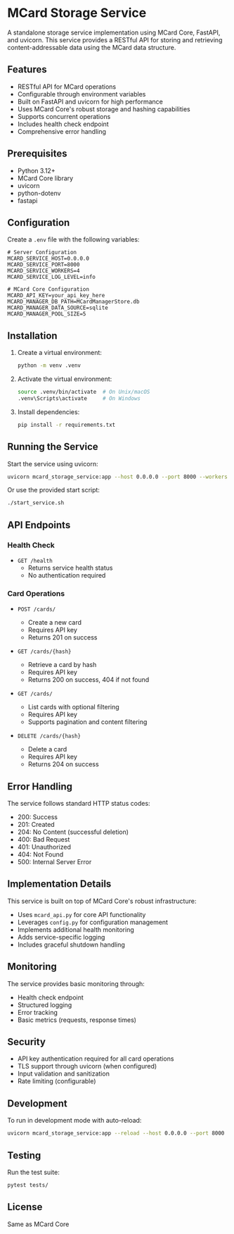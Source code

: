 # MCard Storage Service

A standalone storage service implementation using MCard Core, FastAPI, and uvicorn. This service provides a RESTful API for storing and retrieving content-addressable data using the MCard data structure.

## Features

- RESTful API for MCard operations
- Configurable through environment variables
- Built on FastAPI and uvicorn for high performance
- Uses MCard Core's robust storage and hashing capabilities
- Supports concurrent operations
- Includes health check endpoint
- Comprehensive error handling

## Prerequisites

- Python 3.12+
- MCard Core library
- uvicorn
- python-dotenv
- fastapi

## Configuration

Create a `.env` file with the following variables:

```env
# Server Configuration
MCARD_SERVICE_HOST=0.0.0.0
MCARD_SERVICE_PORT=8000
MCARD_SERVICE_WORKERS=4
MCARD_SERVICE_LOG_LEVEL=info

# MCard Core Configuration
MCARD_API_KEY=your_api_key_here
MCARD_MANAGER_DB_PATH=MCardManagerStore.db
MCARD_MANAGER_DATA_SOURCE=sqlite
MCARD_MANAGER_POOL_SIZE=5
```

## Installation

1. Create a virtual environment:
   ```bash
   python -m venv .venv
   ```

2. Activate the virtual environment:
   ```bash
   source .venv/bin/activate  # On Unix/macOS
   .venv\Scripts\activate     # On Windows
   ```

3. Install dependencies:
   ```bash
   pip install -r requirements.txt
   ```

## Running the Service

Start the service using uvicorn:

```bash
uvicorn mcard_storage_service:app --host 0.0.0.0 --port 8000 --workers 4
```

Or use the provided start script:

```bash
./start_service.sh
```

## API Endpoints

### Health Check
- `GET /health`
  - Returns service health status
  - No authentication required

### Card Operations
- `POST /cards/`
  - Create a new card
  - Requires API key
  - Returns 201 on success

- `GET /cards/{hash}`
  - Retrieve a card by hash
  - Requires API key
  - Returns 200 on success, 404 if not found

- `GET /cards/`
  - List cards with optional filtering
  - Requires API key
  - Supports pagination and content filtering

- `DELETE /cards/{hash}`
  - Delete a card
  - Requires API key
  - Returns 204 on success

## Error Handling

The service follows standard HTTP status codes:
- 200: Success
- 201: Created
- 204: No Content (successful deletion)
- 400: Bad Request
- 401: Unauthorized
- 404: Not Found
- 500: Internal Server Error

## Implementation Details

This service is built on top of MCard Core's robust infrastructure:

- Uses `mcard_api.py` for core API functionality
- Leverages `config.py` for configuration management
- Implements additional health monitoring
- Adds service-specific logging
- Includes graceful shutdown handling

## Monitoring

The service provides basic monitoring through:
- Health check endpoint
- Structured logging
- Error tracking
- Basic metrics (requests, response times)

## Security

- API key authentication required for all card operations
- TLS support through uvicorn (when configured)
- Input validation and sanitization
- Rate limiting (configurable)

## Development

To run in development mode with auto-reload:

```bash
uvicorn mcard_storage_service:app --reload --host 0.0.0.0 --port 8000
```

## Testing

Run the test suite:

```bash
pytest tests/
```

## License

Same as MCard Core
